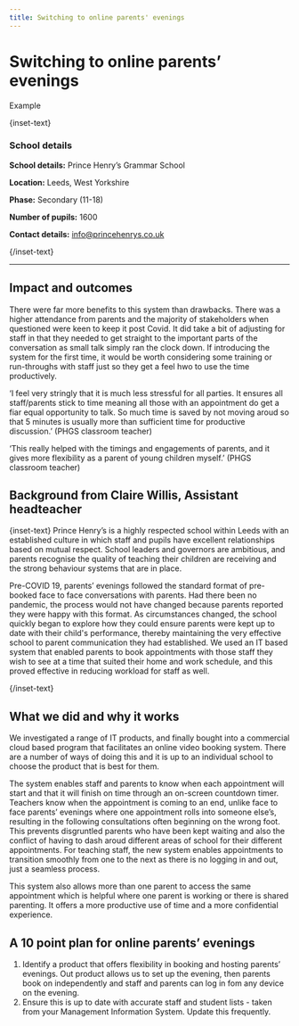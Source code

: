 ```yaml
---
title: Switching to online parents' evenings
---
```


# Switching to online parents’ evenings

<div class="resource-tag"><span>Example</span></div>

{inset-text}

### School details

**School details:** Prince Henry’s Grammar School

**Location:** Leeds, West Yorkshire

**Phase:** Secondary (11-18)

**Number of pupils:** 1600

**Contact details:** <info@princehenrys.co.uk>

{/inset-text}

---

<div class="govuk-grid-row dfe-width-container">
  <div class="govuk-grid-column-two-thirds">
    <div class="info-box">
      <div class="info-box__corner">
      </div>
      <h2 class="govuk-heading-m">
        Impact and outcomes
      </h2>
      <p>
        There were far more benefits to this system than drawbacks. There was a
        higher attendance from parents and the majority of stakeholders when
        questioned were keen to keep it post Covid. It did take a bit of
        adjusting for staff in that they needed to get straight to the
        important parts of the conversation as small talk simply ran the clock
        down. If introducing the system for the first time, it would be worth
        considering some training or run-throughs with staff just so they get a
        feel hwo to use the time productively.
      </p>
      <p>
        ‘I feel very stringly that it is much less stressful for all parties. It
        ensures all staff/parents stick to time meaning all those with an
        appointment do get a fiar equal opportunity to talk. So much time is
        saved by not moving aroud so that 5 minutes is usually more than
        sufficient time for productive discussion.’ (PHGS classroom teacher)
      </p>
      <p>
        ‘This really helped with the timings and engagements of parents, and it
        gives more flexibility as a parent of young children myself.’ (PHGS
        classroom teacher)
      </p>
    </div>
  </div>
</div>

## Background from Claire Willis, Assistant headteacher

{inset-text}
Prince Henry’s is a highly respected school within Leeds with an established
culture in which staff and pupils have excellent relationships based on mutual
respect. School leaders and governors are ambitious, and parents recognise the
quality of teaching their children are receiving and the strong behaviour
systems that are in place.

Pre-COVID 19, parents’ evenings followed the standard format of pre-booked face
to face conversations with parents. Had there been no pandemic, the process
would not have changed because parents reported they were happy with this
format. As circumstances changed, the school quickly began to explore how they
could ensure parents were kept up to date with their child's performance,
thereby maintaining the very effective school to parent communication they had
established. We used an IT based system that enabled parents to book
appointments with those staff they wish to see at a time that suited their home
and work schedule, and this proved effective in reducing workload for staff as
well.

{/inset-text}

## What we did and why it works

We investigated a range of IT products, and finally bought into a commercial
cloud based program that facilitates an online video booking system. There are a
number of ways of doing this and it is up to an individual school to choose the
product that is best for them.

The system enables staff and parents to know when each appointment will start
and that it will finish on time through an on-screen countdown timer. Teachers
know when the appointment is coming to an end, unlike face to face parents’
evenings where one appointment rolls into someone else’s, resulting in the
following consultations often beginning on the wrong foot. This prevents
disgruntled parents who have been kept waiting and also the conflict of having
to dash aroud different areas of school for their different appointments. For
teaching staff, the new system enables appointments to transition smoothly from
one to the next as there is no logging in and out, just a seamless process.

This system also allows more than one parent to access the same appointment
which is helpful where one parent is working or there is shared parenting. It
offers a more productive use of time and a more confidential experience.

## A 10 point plan for online parents’ evenings

1. Identify a product that offers flexibility in booking and hosting parents’
   evenings. Out product allows us to set up the evening, then parents book on
   independently and staff and parents can log in fom any device on the evening.
2. Ensure this is up to date with accurate staff and student lists - taken from
   your Management Information System. Update this frequently.
